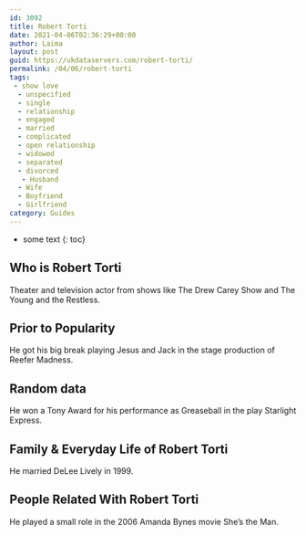 ```yaml
---
id: 3092
title: Robert Torti
date: 2021-04-06T02:36:29+00:00
author: Laima
layout: post
guid: https://ukdataservers.com/robert-torti/
permalink: /04/06/robert-torti
tags:
 - show love
  - unspecified
  - single
  - relationship
  - engaged
  - married
  - complicated
  - open relationship
  - widowed
  - separated
  - divorced
   - Husband
  - Wife
  - Boyfriend
  - Girlfriend
category: Guides
---
```


* some text
{: toc}


## Who is Robert Torti
                  
                  
                  
Theater and television actor from shows like The Drew Carey Show and The Young and the Restless.
                  
              
            
              
            
                
                
                
## Prior to Popularity
                  
                  
                  
He got his big break playing Jesus and Jack in the stage production of Reefer Madness.
                  
              
            
              
            
                
                
                
## Random data
                  
                  
                  
He won a Tony Award for his performance as Greaseball in the play Starlight Express.
                  
              
            
              
            
                
                
                
## Family & Everyday Life of Robert Torti
                  
                  
                  
He married DeLee Lively in 1999.
                  
              
            
              
            
                
                
                
## People Related With Robert Torti
                  
                  
                  
He played a small role in the 2006 Amanda Bynes movie She&#8217;s the Man.
                  
              
            
              
            
                
              
            
              
              
            
            
              
            
          
          
          